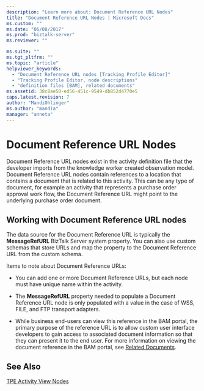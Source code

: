 ```yaml
---
description: "Learn more about: Document Reference URL Nodes"
title: "Document Reference URL Nodes | Microsoft Docs"
ms.custom: ""
ms.date: "06/08/2017"
ms.prod: "biztalk-server"
ms.reviewer: ""

ms.suite: ""
ms.tgt_pltfrm: ""
ms.topic: "article"
helpviewer_keywords: 
  - "Document Reference URL nodes [Tracking Profile Editor]"
  - "Tracking Profile Editor, node descriptions"
  - "definition files [BAM], related documents"
ms.assetid: 38c8ae50-ed56-451c-9549-db852d4770e5
caps.latest.revision: 7
author: "MandiOhlinger"
ms.author: "mandia"
manager: "anneta"
---
```

# Document Reference URL Nodes
Document Reference URL nodes exist in the activity definition file that the developer imports from the knowledge worker created observation model. Document Reference URL nodes contain references to a location that contains a document that is related to this activity. This can be any type of document, for example an activity that represents a purchase order approval work flow, the Document Reference URL might point to the underlying purchase order document.  
  
## Working with Document Reference URL nodes  
 The data source for the Document Reference URL is typically the **MessageRefURL** BizTalk Server system property. You can also use custom schemas that store URLs and map the property to the Document Reference URL from the custom schema.  
  
 Items to note about Document Reference URLs:  
  
-   You can add one or more Document Reference URLs, but each node must have unique name within the activity.  
  
-   The **MessageRefURL** property needed to populate a Document Reference URL node is only populated with a value in the case of WSS, FILE, and FTP transport adapters.  
  
-   While business end-users can view this reference in the BAM portal, the primary purpose of the reference URL is to allow custom user interface developers to gain access to associated document information so that they can present it to the end user.  For more information on viewing the document reference in the BAM portal, see [Related Documents](../core/related-documents.md).  
  
## See Also  
 [TPE Activity View Nodes](../core/tpe-activity-view-nodes.md)
